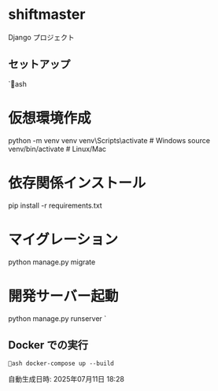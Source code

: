 # shiftmaster

Django プロジェクト

## セットアップ

`ash
# 仮想環境作成
python -m venv venv
venv\Scripts\activate  # Windows
source venv/bin/activate  # Linux/Mac

# 依存関係インストール
pip install -r requirements.txt

# マイグレーション
python manage.py migrate

# 開発サーバー起動
python manage.py runserver
`

## Docker での実行

`ash
docker-compose up --build
`

自動生成日時: 2025年07月11日 18:28
